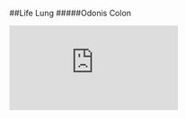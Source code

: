##Life Lung
#####Odonis Colon

![Odonis](https://raw.githubusercontent.com/tegacodes/Dark-Ecology-Studio/3b66d4d8cdac67ca2ccf20e35814f9efbc2f38a4/images/Odonis-final/poster.pdf)
